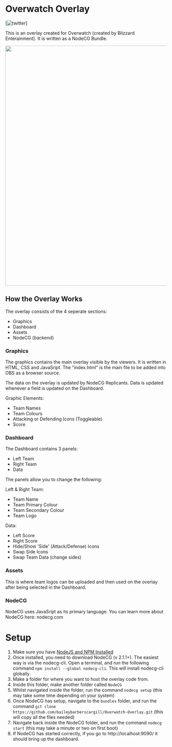 
# Overwatch Overlay 
[![twitter](https://img.shields.io/badge/version-1.0.0-brightgreen)]

This is an overlay created for Overwatch (created by Blizzard Enterainment). It is written as a NodeCG Bundle.

<img src="https://imgur.com/s2FPykJ.png" width="750"/>


## How the Overlay Works
The overlay consists of the 4 seperate sections:

- Graphics
- Dashboard
- Assets
- NodeCG (backend)

### Graphics
The graphics contains the main overlay visible by the viewers. It is written in HTML, CSS and JavaSript. The "index.html" is the main file to be added into OBS as a browser source. 

The data on the overlay is updated by NodeCG Replicants. Data is updated whenever a field is updated on the Dashboard.

Graphic Elements:

- Team Names
- Team Colours
- Attacking or Defending Icons (Toggleable)
- Score

### Dashboard
The Dashboard contains 3 panels:

- Left Team
- Right Team
- Data

The panels allow you to change the following:

Left & Right Team:
- Team Name
- Team Primary Colour
- Team Secondary Colour
- Team Logo

Data:
- Left Score
- Right Score
- Hide/Show 'Side' (Attack/Defense) Icons
- Swap Side Icons
- Swap Team Data (change sides)

### Assets
This is where team logos can be uploaded and then used on the overlay after being selected in the Dashboard.

### NodeCG
NodeCG uses JavaSript as its primary language. You can learn more about NodeCG here: nodecg.com

# Setup

1. Make sure you have [NodeJS and NPM Installed](https://nodejs.org/en/download)
2. Once installed, you need to download NodeCG (v 2.1.1+). The easiest way is via the nodecg-cli. Open a terminal, and run the following command `npm install --global nodecg-cli`. This will install nodecg-cli globally.
3. Make a folder for where you want to host the overlay code from.
4. Inside this folder, make another folder called `NodeCG`
5. Whilst navigated inside the folder, run the command `nodecg setup` (this may take some time depending on your system)
6. Once NodeCG has setup, navigate to the `bundles` folder, and run the command `git clone https://github.com/baileybarberscargill/Overwatch-Overlay.git` (this will copy all the files needed)
7. Navigate back inside the NodeCG folder, and run the command `nodecg start` (this may take a minute or two on first boot)
8. If NodeCG has started correctly, if you go to http://localhost:9090/ it should bring up the dashboard.
